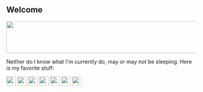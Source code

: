 ## Welcome 

<!--
**VXGN/VXGN** is a ✨ _special_ ✨ repository because its `README.md` (this file) appears on your GitHub profile.
-->
<img src="https://media1.tenor.com/m/MoqGXSD1T3sAAAAC/corsair-frenchie.gif" width="800" height="85">

<p>Neither do I know what I'm currently do, may or may not be sleeping. Here is my favorite stuff: <p>
<img src="https://cdn.jsdelivr.net/gh/devicons/devicon@latest/icons/linux/linux-original.svg" width="25" height="25"/>
<img src="https://cdn.jsdelivr.net/gh/devicons/devicon@latest/icons/bash/bash-original.svg" width="25" height="25"/>
<img src="https://cdn.jsdelivr.net/gh/devicons/devicon@latest/icons/docker/docker-plain.svg" width="25" height="25"/> 
<img src="https://cdn.jsdelivr.net/gh/devicons/devicon@latest/icons/python/python-original.svg" width="25" height="25"/>
<img src="https://cdn.jsdelivr.net/gh/devicons/devicon@latest/icons/portainer/portainer-original.svg" width="25" height="25"/>
<img src="https://cdn.jsdelivr.net/gh/devicons/devicon@latest/icons/nano/nano-plain.svg" width="25" height="25"/>
<img src="https://cdn.jsdelivr.net/gh/devicons/devicon@latest/icons/debian/debian-original.svg" width="25" height="25"/>

